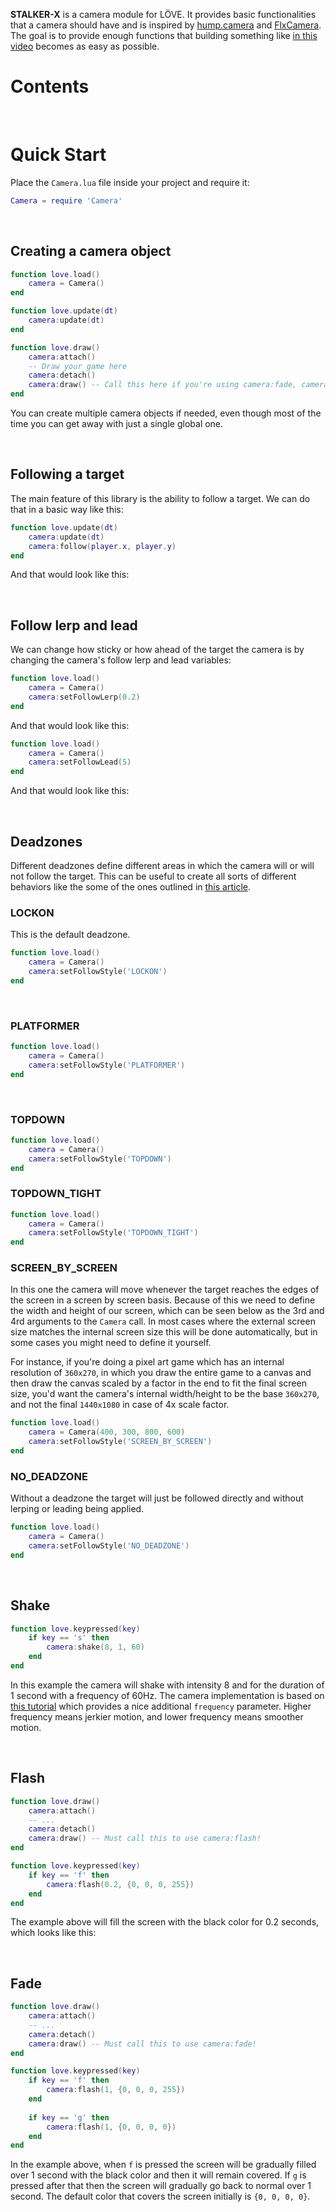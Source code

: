 **STALKER-X** is a camera module for LÖVE. It provides basic functionalities that a camera should have and is inspired by 
[hump.camera](http://hump.readthedocs.io/en/latest/camera.html) and [FlxCamera](http://haxeflixel.com/demos/FlxCamera/). The goal
is to provide enough functions that building something like [in this video](https://www.youtube.com/watch?v=aAKwZt3aXQM)
becomes as easy as possible.

# Contents

<br>

# Quick Start

Place the `Camera.lua` file inside your project and require it:

```lua
Camera = require 'Camera'
```

<br>

## Creating a camera object

```lua
function love.load()
    camera = Camera()
end

function love.update(dt)
    camera:update(dt)
end

function love.draw()
    camera:attach()
    -- Draw your game here
    camera:detach()
    camera:draw() -- Call this here if you're using camera:fade, camera:flash or debug drawing the deadzone
end
```

You can create multiple camera objects if needed, even though most of the time you can get away with just a single global one.

<br>

## Following a target

The main feature of this library is the ability to follow a target. We can do that in a basic way like this:

```lua
function love.update(dt)
    camera:update(dt)
    camera:follow(player.x, player.y)
end
```

And that would look like this:

<br>

## Follow lerp and lead

We can change how sticky or how ahead of the target the camera is by changing the camera's follow lerp and lead variables:

```lua
function love.load()
    camera = Camera()
    camera:setFollowLerp(0.2)
end
```

And that would look like this:

```lua
function love.load()
    camera = Camera()
    camera:setFollowLead(5)
end
```

And that would look like this:

<br>

## Deadzones

Different deadzones define different areas in which the camera will or will not follow the target. 
This can be useful to create all sorts of different behaviors like the some of the ones outlined in 
[this article](https://www.gamasutra.com/blogs/ItayKeren/20150511/243083/Scroll_Back_The_Theory_and_Practice_of_Cameras_in_SideScrollers.php).

### LOCKON

This is the default deadzone.

```lua
function love.load()
    camera = Camera()
    camera:setFollowStyle('LOCKON')
end
```

<br>

### PLATFORMER

```lua
function love.load()
    camera = Camera()
    camera:setFollowStyle('PLATFORMER')
end
```

<br>

### TOPDOWN

```lua
function love.load()
    camera = Camera()
    camera:setFollowStyle('TOPDOWN')
end
```

### TOPDOWN_TIGHT

```lua
function love.load()
    camera = Camera()
    camera:setFollowStyle('TOPDOWN_TIGHT')
end
```

### SCREEN_BY_SCREEN

In this one the camera will move whenever the target reaches the edges of the screen in a screen by screen basis.
Because of this we need to define the width and height of our screen, which can be seen below as the 3rd and 4rd arguments
to the `Camera` call. In most cases where the external screen size matches the internal screen size this will be done
automatically, but in some cases you might need to define it yourself. 

For instance, if you're doing a pixel art game which has an internal resolution of `360x270`, in which you draw the entire
game to a canvas and then draw the canvas scaled by a factor in the end to fit the final screen size, you'd want the camera's
internal width/height to be the base `360x270`, and not the final `1440x1080` in case of 4x scale factor.

```lua
function love.load()
    camera = Camera(400, 300, 800, 600)
    camera:setFollowStyle('SCREEN_BY_SCREEN')
end
```

### NO_DEADZONE

Without a deadzone the target will just be followed directly and without lerping or leading being applied.

```lua
function love.load()
    camera = Camera()
    camera:setFollowStyle('NO_DEADZONE')
end
```

<br>

## Shake

```lua
function love.keypressed(key)
    if key == 's' then
        camera:shake(8, 1, 60)
    end
end
```

In this example the camera will shake with intensity 8 and for the duration of 1 second with a frequency of 60Hz.
The camera implementation is based on [this tutorial](https://jonny.morrill.me/en/blog/gamedev-how-to-implement-a-camera-shake-effect/)
which provides a nice additional `frequency` parameter. Higher frequency means jerkier motion, and lower frequency means
smoother motion.

<br>

## Flash

```lua
function love.draw()
    camera:attach()
    -- ...
    camera:detach()
    camera:draw() -- Must call this to use camera:flash!
end

function love.keypressed(key)
    if key == 'f' then
        camera:flash(0.2, {0, 0, 0, 255})
    end
end
```

The example above will fill the screen with the black color for 0.2 seconds, which looks like this:

<br>

## Fade

```lua
function love.draw()
    camera:attach()
    -- ...
    camera:detach()
    camera:draw() -- Must call this to use camera:fade!
end

function love.keypressed(key)
    if key == 'f' then
        camera:flash(1, {0, 0, 0, 255})
    end
    
    if key == 'g' then
        camera:flash(1, {0, 0, 0, 0})
    end
end
```

In the example above, when `f` is pressed the screen will be gradually filled over 1 second with the black color 
and then it will remain covered. If `g` is pressed after that then the screen will gradually go back to normal over 1 second.
The default color that covers the screen initially is `{0, 0, 0, 0}`. 

<br>
